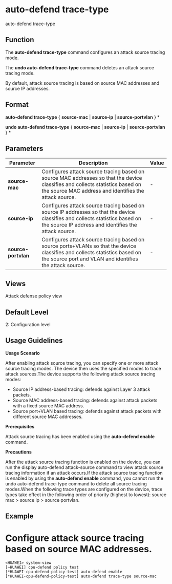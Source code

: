 auto-defend trace-type
======================

auto-defend trace-type

Function
--------



The **auto-defend trace-type** command configures an attack source tracing mode.

The **undo auto-defend trace-type** command deletes an attack source tracing mode.



By default, attack source tracing is based on source MAC addresses and source IP addresses.


Format
------

**auto-defend trace-type** { **source-mac** | **source-ip** | **source-portvlan** } \*

**undo auto-defend trace-type** { **source-mac** | **source-ip** | **source-portvlan** } \*


Parameters
----------

| Parameter | Description | Value |
| --- | --- | --- |
| **source-mac** | Configures attack source tracing based on source MAC addresses so that the device classifies and collects statistics based on the source MAC address and identifies the attack source. | - |
| **source-ip** | Configures attack source tracing based on source IP addresses so that the device classifies and collects statistics based on the source IP address and identifies the attack source. | - |
| **source-portvlan** | Configures attack source tracing based on source ports+VLANs so that the device classifies and collects statistics based on the source port and VLAN and identifies the attack source. | - |



Views
-----

Attack defense policy view


Default Level
-------------

2: Configuration level


Usage Guidelines
----------------

**Usage Scenario**

After enabling attack source tracing, you can specify one or more attack source tracing modes. The device then uses the specified modes to trace attack sources.The device supports the following attack source tracing modes:

* Source IP address-based tracing: defends against Layer 3 attack packets.
* Source MAC address-based tracing: defends against attack packets with a fixed source MAC address.
* Source port+VLAN based tracing: defends against attack packets with different source MAC addresses.

**Prerequisites**

Attack source tracing has been enabled using the **auto-defend enable** command.

**Precautions**

After the attack source tracing function is enabled on the device, you can run the display auto-defend attack-source command to view attack source tracing information if an attack occurs.If the attack source tracing function is enabled by using the **auto-defend enable** command, you cannot run the undo auto-defend trace-type command to delete all source tracing modes.When the following trace types are configured on the device, trace types take effect in the following order of priority (highest to lowest): source mac > source ip > source·portvlan.


Example
-------

# Configure attack source tracing based on source MAC addresses.
```
<HUAWEI> system-view
[~HUAWEI] cpu-defend policy test
[*HUAWEI-cpu-defend-policy-test] auto-defend enable
[*HUAWEI-cpu-defend-policy-test] auto-defend trace-type source-mac

```